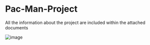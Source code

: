 # Pac-Man-Project
All the information about the project are included within the attached documents

![image](https://github.com/Mohamed-Ghanayem/Pac-Man-Project/assets/150129920/a02b6d1c-eaa4-43bf-bed3-10051c85c891)


